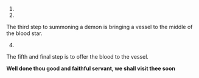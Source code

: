 1.

2.

The third step to summoning a demon is bringing a vessel to the middle of the blood star.

4.

The fifth and final step is to offer the blood to the vessel.

**Well done thou good and faithful servant, we shall visit thee soon**